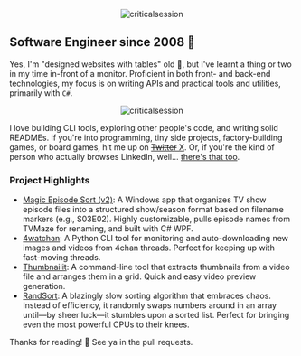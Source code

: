 <p align="Center"><img src="https://github-readme-streak-stats.herokuapp.com/?user=criticalsession&theme=dark" alt="criticalsession" /></p>

## Software Engineer since 2008 🚀

Yes, I'm "designed websites with tables" old 👀, but I've learnt a thing or two in my time in-front of a monitor. Proficient in both front- and back-end technologies, my focus is on writing APIs and practical tools and utilities, primarily with `C#`. 

<p align="center"><img src="https://github-readme-stats.vercel.app/api/top-langs?username=criticalsession&show_icons=true&locale=en&layout=compact&theme=dark" alt="criticalsession" /></p>

I love building CLI tools, exploring other people's code, and writing solid READMEs. If you're into programming, tiny side projects, factory-building games, or board games, hit me up on [~~Twitter~~ X](https://twitter.com/criticalsession). Or, if you're the kind of person who actually browses LinkedIn, well... [there's that too](https://linkedin.com/in/amantereale).

### Project Highlights

- [Magic Episode Sort (v2)](https://github.com/criticalsession/Magic-Episode-Sort-v2): A Windows app that organizes TV show episode files into a structured show/season format based on filename markers (e.g., S03E02). Highly customizable, pulls episode names from TVMaze for renaming, and built with C# WPF.
- [4watchan](https://github.com/criticalsession/4watchan): A Python CLI tool for monitoring and auto-downloading new images and videos from 4chan threads. Perfect for keeping up with fast-moving threads.
- [Thumbnailit](https://github.com/criticalsession/thumbnailit): A command-line tool that extracts thumbnails from a video file and arranges them in a grid. Quick and easy video preview generation.
- [RandSort](https://github.com/criticalsession/RandSort): A blazingly slow sorting algorithm that embraces chaos. Instead of efficiency, it randomly swaps numbers around in an array until—by sheer luck—it stumbles upon a sorted list. Perfect for bringing even the most powerful CPUs to their knees.

Thanks for reading! 👋 See ya in the pull requests.
